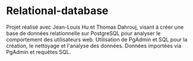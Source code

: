 # Relational-database
Projet réalisé avec Jean-Louis Hu et Thomas Dahrouj, visant à créer une base de données relationnelle sur PostgreSQL pour analyser le comportement des utilisateurs web. Utilisation de PgAdmin et SQL pour la création, le nettoyage et l'analyse des données. Données importées via PgAdmin et requêtes SQL.
